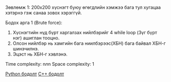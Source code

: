 Зөвлөмж 1: 200x200 хүснэгт буюу өгөгдлийн хэмжээ бага тул хугацаа хэтэрнэ гэж санаа зовох хэрэггүй.

Бодох арга 1 (Brute force): 
1. Хүснэгтийн нүд бүрт харгалзах нийлбэрийг 4 while loop (Зүг бүрт нэг) ашиглан тооцно.
2. Олсон нийлбэр нь хамгийн бага ниилбэрээс(ХБН) бага байвал ХБН-г шинэчилнэ.
3. Эцэст нь ХБН-г хэвлэнэ.

Time complexity: n*n*n
Space complexity: 1

[Python бодолт](https://codeforces.com/contest/1676/submission/156734551)
[C++ бодолт](https://codeforces.com/contest/1676/submission/156683891)